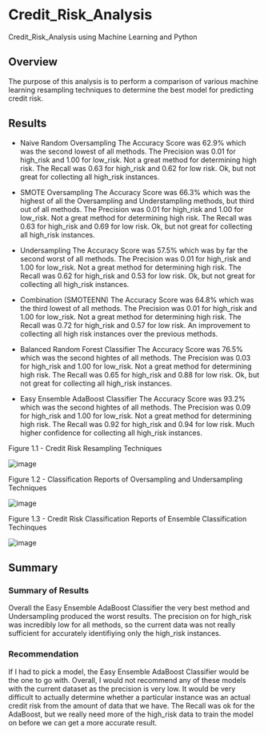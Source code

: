 # Credit_Risk_Analysis
Credit_Risk_Analysis using Machine Learning and Python

## Overview
The purpose of this analysis is to perform a comparison of various machine learning resampling techniques to determine the best model for predicting credit risk.

## Results
- Naive Random Oversampling
  The Accuracy Score was 62.9% which was the second lowest of all methods.
  The Precision was 0.01 for high_risk and 1.00 for low_risk. Not a great method for determining high risk.
  The Recall was 0.63 for high_risk and 0.62 for low risk. Ok, but not great for collecting all high_risk instances.
  
- SMOTE Oversampling
  The Accuracy Score was 66.3% which was the highest of all the Oversampling and Understampling methods, but third out of all methods.
  The Precision was 0.01 for high_risk and 1.00 for low_risk. Not a great method for determining high risk.
  The Recall was 0.63 for high_risk and 0.69 for low risk. Ok, but not great for collecting all high_risk instances.
  
- Undersampling
  The Accuracy Score was 57.5% which was by far the second worst of all methods.
  The Precision was 0.01 for high_risk and 1.00 for low_risk. Not a great method for determining high risk.
  The Recall was 0.62 for high_risk and 0.53 for low risk. Ok, but not great for collecting all high_risk instances.
  
- Combination (SMOTEENN)
  The Accuracy Score was 64.8% which was the third lowest of all methods.
  The Precision was 0.01 for high_risk and 1.00 for low_risk. Not a great method for determining high risk.
  The Recall was 0.72 for high_risk and 0.57 for low risk. An improvement to collecting all high risk instances over the previous methods.

- Balanced Random Forest Classifier
  The Accuracy Score was 76.5% which was the second hightes of all methods.
  The Precision was 0.03 for high_risk and 1.00 for low_risk. Not a great method for determining high risk.
  The Recall was 0.65 for high_risk and 0.88 for low risk. Ok, but not great for collecting all high_risk instances.

- Easy Ensemble AdaBoost Classifier
  The Accuracy Score was 93.2% which was the second hightes of all methods.
  The Precision was 0.09 for high_risk and 1.00 for low_risk. Not a great method for determining high risk.
  The Recall was 0.92 for high_risk and 0.94 for low risk. Much higher confidence for collecting all high_risk instances.


Figure 1.1 - Credit Risk Resampling Techniques

![image](https://user-images.githubusercontent.com/107961905/198178829-262b95ad-06c6-4cea-abca-4f088bf93504.png)

Figure 1.2 - Classification Reports of Oversampling and Undersampling Techniques

![image](https://user-images.githubusercontent.com/107961905/198178725-489f3f50-e30a-42f4-8d4f-a2c66241380c.png)

Figure 1.3 - Credit Risk Classification Reports of Ensemble Classification Techinques

![image](https://user-images.githubusercontent.com/107961905/198178734-510038f4-f71d-4143-86af-384adc698ce2.png)

## Summary
### Summary of Results
Overall the Easy Ensemble AdaBoost Classifier the very best method and Undersampling produced the worst results. The precision on for high_risk was incredibly low for all methods, so the current data was not really sufficient for accurately identifiying only the high_risk instances.

### Recommendation
If I had to pick a model, the Easy Ensemble AdaBoost Classifier would be the one to go with. Overall, I would not recommend any of these models with the current dataset as the precision is very low. It would be very difficult to actually determine whether a particular instance was an actual credit risk from the amount of data that we have. The Recall was ok for the AdaBoost, but we really need more of the high_risk data to train the model on before we can get a more accurate result. 